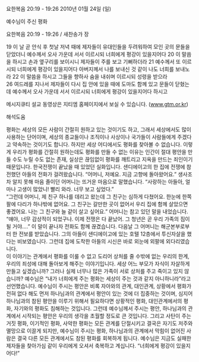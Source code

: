요한복음 20:19 - 19:26 
2010년 01월 24일 (일)

예수님이 주신 평화



요한복음 20:19 - 19:26 / 새찬송가  장


19 이 날 곧 안식 후 첫날 저녁 때에 제자들이 유대인들을 두려워하여 모인 곳의 문들을 닫았더니 예수께서 오사 가운데 서서 이르시되 너희에게 평강이 있을지어다 20 이 말씀을 하시고 손과 옆구리를 보이시니 제자들이 주를 보고 기뻐하더라 21 예수께서 또 이르시되 너희에게 평강이 있을지어다 아버지께서 나를 보내신 것 같이 나도 너희를 보내노라 22 이 말씀을 하시고 그들을 향하사 숨을 내쉬며 이르시되 성령을 받으라  
26 여드레를 지나서 제자들이 다시 집 안에 있을 때에 도마도 함께 있고 문들이 닫혔는데 예수께서 오사 가운데 서서 이르시되 너희에게 평강이 있을지어다 하시고  

메시지큐티 설교 동영상은 지티엠 홈페이지에서 보실 수 있습니다. (www.gtm.or.kr)

해석도움





평화는 세상의 모든 사람이 간절히 원하고 있는 것이기도 하고, 그래서 세상에서도 많이 사용하는 단어이며, 세상의 종교들이나 조직이나 사상이나 국가들이 사람들에게 주겠다고 약속하는 것이기도 합니다. 하지만 세상 어디에서도 평화를 찾아볼 수 없습니다. 이렇게 우리가 평화를 간절히 원하는데도 평화를 만들 수 없는 이유는 인간이 절대 평안을 만들 수도 누릴 수도 없는 존재, 실상은 끊임없이 평화를 깨트리고 지옥을 만드는 죄인이기 때문입니다.
한국전쟁이 끝났을 때 있었던 실화입니다. 
샌디에이고의 한 집에 전쟁에 참전했던 아들의 전화가 걸려왔습니다. 
“어머니, 저예요. 지금 고향에 돌아왔어요.” 생사조차 알지 못해 마음 졸이던 어머니는 뜨거운 마음으로 말했습니다. “사랑하는 아들아, 얼마나 고생이 많았니! 빨리 와라. 너무 보고 싶었다.”  
“그런데 어머니, 제 친구 하나를 데리고 왔는데 그 친구는 심하게 다쳤어요. 한눈에 한쪽 팔에 다리가 하나밖에 없어요. 그 친구는 갈만한 곳이 없어서 우리 집에 함께 살았으면 좋겠어요. 나는 그 친구와 늘 같이 살고 싶어요.” 어머니는 참고 있던 말을 내었습니다. 
“얘야, 너무 감상적이 되었구나. 이제 전쟁은 다 끝났어. 그 청년은 곧 우리 가족의 짐이 될 거야….” 이 말이 끝나자 전화도 함께 끊겼습니다. 
다음날 그 어머니는 해군본부로부터 한 전보를 받았습니다. 그의 아들이 샌디에이고에 있는 호텔 12층에서 투신자살을 했다는 비보였습니다. 그런데 집에 도착한 아들의 시신은 바로 외눈에 외팔에 외다리였습니다.  
이 이야기는 관계에서 평화를 이룰 수 없고 도리어 상처를 줄 수밖에 없는 우리의 한계, 우리의 죄성에 대해 돌아보게 해주는 이야기입니다. 세상 어느 부모가 자식이 자살하게 만들고 싶겠습니까? 그러나 실제 너무나 많은 가족이 서로 상처를 주고 죽이고 있지 않습니까? 
예수님은 “내가 너희에게 주는 평화는 세상이 주는 것과 같지 아니하니라”라고 선언했습니다. 예수님이 주시는 평안은 비록 자아와의 관계, 대인관계, 상황에서 평화가 전혀 없다 해도 먼저 하나님과의 관계에서 평안이 있는 것에 더 집중하는 것이며, 심지어 하나님과의 참된 평안을 이루기 위해서 필요하다면 상황적인 평화, 대인관계에서의 평화, 자기와의 평화도 침해하는 것입니다. 그런데 예수님께서 주시는 평안, 하나님과의 관계에서 시작되는 평안은 우리의 생각을 초월할 정도로 큰 것입니다. 그리고 사탄이 주는 거짓 평화, 이기적인 평화, 사악한 평화는 모든 관계를 단절시키고 결국은 자기도 저주와 멸망으로 이끌게 되지만, 예수님이 주시는 평화, 하나님과의 관계에서 막힘이 없어진 사람은 결국 다른 모든 관계에서도 참된 평화를 회복하게 됩니다.
예수님은 지금도 실패한 제자들을 찾아가심 같이 우리에게 오셔서 축복하고 계십니다. 
“너희에게 평강이 있을지어다!”